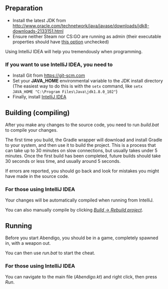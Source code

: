 ## Preparation
* Install the latest JDK from http://www.oracle.com/technetwork/java/javase/downloads/jdk8-downloads-2133151.html
* Ensure neither Steam nor CS:GO are running as admin (their executable properties should have [this option](http://i.imgur.com/qZG6Qrs.png) unchecked)

Using IntelliJ IDEA will help you tremendously when programming.

### If you want to use IntelliJ IDEA, you need to
* Install Git from https://git-scm.com
* Set your **JAVA_HOME** environmental variable to the JDK install directory (The easiest way to do this is with the `setx` command, like `setx JAVA_HOME "C:\Program Files\Java\jdk1.8.0_102"`)
* Finally, install [IntelliJ IDEA](https://www.jetbrains.com/idea/download)

## Building (compiling)

After you make any changes to the source code, you need to run _build.bat_ to compile your changes.

The first time you build, the Gradle wrapper will download and install Gradle to your system, and then use it to build the project.
This is a process that can take up to 30 minutes on slow connections, but usually takes under 5 minutes.
Once the first build has been completed, future builds should take 30 seconds or less time, and usually around 5 seconds.

If errors are reported, you should go back and look for mistakes you might have made in the source code.

### For those using IntelliJ IDEA

Your changes will be automatically compiled when running from IntelliJ.

You can also manually compile by clicking [_Build_ -> _Rebuild project_](http://i.imgur.com/XdXfa0Q.png).

## Running

Before you start Abendigo, you should be in a game, completely spawned in, with a weapon out.

You can then use _run.bat_ to start the cheat.

### For those using IntelliJ IDEA

You can navigate to the main file (_Abendigo.kt_) and right click, then press _Run_.
